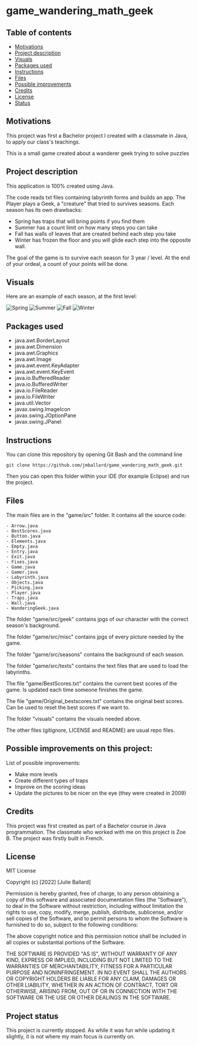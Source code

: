 # game_wandering_math_geek

## Table of contents

- [Motivations](#motivations)
- [Project description](#description)
- [Visuals](#visuals)
- [Packages used](#packages_used)
- [Instructions](#instructions)
- [Files](#files)
- [Possible improvements](#improvements)
- [Credits](#credits)
- [License](#license)
- [Status](#status)


## Motivations <a name="motivations"></a>

This project was first a Bachelor project I created with a classmate in Java, to apply our class's teachings.

This is a small game created about a wanderer geek trying to solve puzzles

## Project description <a name="description"></a>

This application is 100% created using Java.

The code reads txt files containing labyrinth forms and builds an app. 
The Player plays a Geek, a "creature" that tried to survives seasons. 
Each season has its own drawbacks:

- Spring has traps that will bring points if you find them
- Summer has a count limit on how many steps you can take
- Fall has walls of leaves that are created behind each step you take
- Winter has frozen the floor and you will glide each step into the opposite wall.

The goal of the game is to survive each season for 3 year / level. At the end of your ordeal, a count of your points will be done.


## Visuals <a name="visuals"></a>

Here are an example of each season, at the first level:

![Spring](https://github.com/jmballard/game_wandering_math_geek/blob/main/visuals/spring_level1.png?raw=true "Spring")
![Summer](https://github.com/jmballard/game_wandering_math_geek/blob/main/visuals/summer_level1.png?raw=true "Summer")
![Fall](https://github.com/jmballard/game_wandering_math_geek/blob/main/visuals/fall_level1.png?raw=true "Fall")
![Winter](https://github.com/jmballard/game_wandering_math_geek/blob/main/visuals/winter_level1.png?raw=true "Winter")


## Packages used <a name="packages_used"></a>

- java.awt.BorderLayout
- java.awt.Dimension
- java.awt.Graphics
- java.awt.Image
- java.awt.event.KeyAdapter
- java.awt.event.KeyEvent
- java.io.BufferedReader
- java.io.BufferedWriter
- java.io.FileReader
- java.io.FileWriter
- java.util.Vector
- javax.swing.ImageIcon
- javax.swing.JOptionPane
- javax.swing.JPanel


## Instructions <a name="instructions"></a>

You can clone this repository by opening Git Bash and the command line

```text
git clone https://github.com/jmballard/game_wandering_math_geek.git
```

Then you can open this folder within your IDE (for example Eclipse) and run the project.

## Files <a name="files"></a>

The main files are in the "game/src" folder. It contains all the source code:

```text
- Arrow.java
- BestScores.java
- Button.java
- Elements.java
- Empty.java
- Entry.java
- Exit.java
- Fixes.java
- Game.java
- Gamer.java
- Labyrinth.java
- Objects.java
- Picking.java
- Player.java
- Traps.java
- Wall.java
- WanderingGeek.java
```

The folder "game/src/geek" contains jpgs of our character with the correct season's background.

The folder "game/src/misc" contains jpgs of every picture needed by the game.

The folder "game/src/seasons" contains the background of each season.

The folder "game/src/texts" contains the text files that are used to load the labyrinths.

The file "game/BestScores.txt" contains the current best scores of the game. Is updated each time someone finishes the game.

The file "game/Original_bestscores.txt" contains the original best scores. Can be used to reset the best scores if we want to.

The folder "visuals" contains the visuals needed above.

The other files (gitignore, LICENSE and README) are usual repo files.

## Possible improvements on this project: <a name="improvements"></a>

List of possible improvements:

- Make more levels
- Create different types of traps
- Improve on the scoring ideas
- Update the pictures to be nicer on the eye (they were created in 2009)


## Credits <a name="credits"></a>

This project was first created as part of a Bachelor course in Java programmation. 
The classmate who worked with me on this project is Zoe B. The project was firstly built in French.

## License <a name="license"></a>

MIT License

Copyright (c) [2022] [Julie Ballard]

Permission is hereby granted, free of charge, to any person obtaining a copy
of this software and associated documentation files (the "Software"), to deal
in the Software without restriction, including without limitation the rights
to use, copy, modify, merge, publish, distribute, sublicense, and/or sell
copies of the Software, and to permit persons to whom the Software is
furnished to do so, subject to the following conditions:

The above copyright notice and this permission notice shall be included in all
copies or substantial portions of the Software.

THE SOFTWARE IS PROVIDED "AS IS", WITHOUT WARRANTY OF ANY KIND, EXPRESS OR
IMPLIED, INCLUDING BUT NOT LIMITED TO THE WARRANTIES OF MERCHANTABILITY,
FITNESS FOR A PARTICULAR PURPOSE AND NONINFRINGEMENT. IN NO EVENT SHALL THE
AUTHORS OR COPYRIGHT HOLDERS BE LIABLE FOR ANY CLAIM, DAMAGES OR OTHER
LIABILITY, WHETHER IN AN ACTION OF CONTRACT, TORT OR OTHERWISE, ARISING FROM,
OUT OF OR IN CONNECTION WITH THE SOFTWARE OR THE USE OR OTHER DEALINGS IN THE
SOFTWARE.


## Project status  <a name="status"></a>

This project is currently stopped. As while it was fun while updating it slightly, it is not where my main focus is currently on.